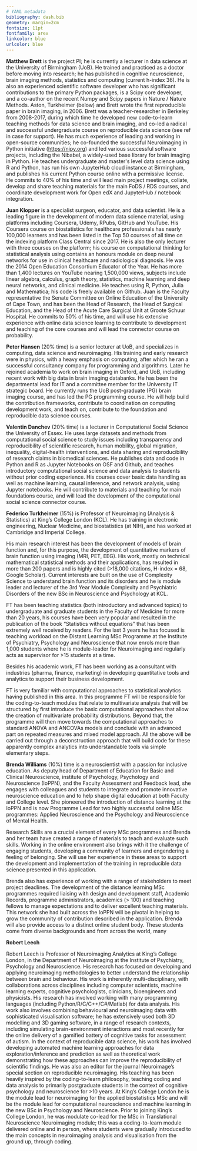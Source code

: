 ```yaml
---
# YAML metadata
bibliography: dash.bib
geometry: margin=2cm
fontsize: 11pt
fontfamily: arev
linkcolor: blue
urlcolor: blue
---
```

<!---
This document should be completed in Arial 11pt, margins must not be less than 2cm, and each page should be numbered. The final version must not exceed 2 pages (the instructions and guidance notes should be deleted).

Your capability to deliver should be a narrative explaining the team’s
experience and expertise relevant to delivering the proposed programme. You
should explain the contribution to the project of each named Investigator
(PI/Co-I), including a clear time commitment. This should be in the form of
a succinct personal statement, providing evidence of the skills and expertise
they will bring to the project. CV information which simply lists past
positions, publications and funding will not adequately support an application.

Guidance

Only one document should be completed per application, regardless of the number
of named investigators. Personal statements should include information on areas
such as those listed below. You can determine the appropriate balance of
information relevant to your team and the goals of your proposal:

1.  Role within the project, and time commitment
2.  Relevant skills and expertise, for example:

    Contribution to the generation and flow of new ideas, knowledge, tools, and
    approaches

    Examples might include: key skills and contributions to past projects, key outputs such as data sets, software, research and policy publications, experience in provision of quality training resources. The relevance to delivering the proposed project should be summarised.

    Contribution to research teams and the development of others.

    Examples might include: project management, supervision, mentoring or line
    management contributions critical to the success of a team, or where you
    exerted strategic leadership in shaping the direction of a team,
    organisation, company or institution. Teaching/ training activities (e.g.
    workshops/ summer schools) delivered to different audiences.

    Contributions to the research community

    Examples might include: how you have contributed to wider collaborations
    and networks across disciplines, institutions, and / or countries, open
    research, commitments such as reviewing and committee work, positions of
    responsibility, and activities which have contributed to the improvement of
    research integrity or culture, or examples where you have shown visionary
    strategic leadership in influencing a research agenda.

    Contributions to broader society

    Examples might include: engagement with the public and/ or private sectors,
    how you have ensured your research/ training reaches and influences
    relevant audiences, how you have increased equity in the benefits from
    research.
-->
**Matthew Brett** is the project PI; he is currently a lecturer in data science
at the University of Birmingham (UoB).  He trained and practiced as a doctor
before moving into research; he has published in cognitive neuroscience, brain
imaging methods, statistics and computing (current h-index 36).  He is also an
experienced scientific software developer who has significant contributions to
the primary Python packages, is a Scipy core developer, and a co-author on the
recent Numpy and Scipy papers in Nature / Nature Methods.  Aston, Turkheimer
(below) and Brett wrote the first reproducible paper in brain imaging, in 2006.
Brett was a teacher-researcher in Berkeley from 2008-2017, during
which time he developed new code-to-learn teaching methods for data science and
brain imaging, and co-led a radical and successful undergraduate course on
reproducible data science (see ref in case for support).  He has much
experience of leading and working in open-source communities; he co-founded the
successful Neuroimaging in Python initiative (<https://nipy.org>) and led
various successful software projects, including the Nibabel, a widely-used base
library for brain imaging in Python.  He teaches undergraduate and master's
level data science using R and Python, has run his own JupyterHub cloud
instance at Birmingham, and publishes his current Python course online with
a permissive license.  He commits to 40% of his time and will lead main project
meetings, collate, develop and share teaching materials for the main FoDS / RDS
courses, and coordinate development work for Open edX and JupyterHub / notebook
integration.

**Juan Klopper** is a specialist surgeon, educator, and data scientist. He is
a leading figure in the development of modern data science material, using
platforms including Coursera, Udemy, RPubs, GitHub and YouTube. His Coursera
course on biostatistics for healthcare professionals has nearly 100,000
learners and has been listed in the Top 50 courses of all time on the indexing
platform Class Central since 2017. He is also the only lecturer with three
courses on the platform; his course on computational thinking for statistical
analysis using contains an honours module on deep neural networks for use in
clinical healthcare and radiological diagnosis. He was the 2014 Open Education
Consortium Educator of the Year. He has more than 1,400 lectures on YouTube
nearing 1,500,000 views, subjects include linear algebra, calculus, graph
theory, statistics, machine learning and deep neural networks, and clinical
medicine.  He teaches using R, Python, Julia and Mathematica; his code is
freely available on Github. Juan is the Faculty representative the Senate
Committee on Online Education of the University of Cape Town, and has been the
Head of Research, the Head of Surgical Education, and the Head of the Acute
Care Surgical Unit at Groote Schuur Hospital.  He commits to 50% of his time,
and will use his extensive experience with online data science learning to
contribute to development and teaching of the core courses and will lead the
connector course on probability.

**Peter Hansen** (20% time) is a senior lecturer at UoB, and specializes in
computing, data science and neuroimaging.  His training and early research were
in physics, with a heavy emphasis on computing, after which he ran a successful
consultancy company for programming and algorithms. Later he rejoined academia
to work on brain imaging in Oxford, and UoB, including recent work with big
data in brain imaging databanks.  He has been the departmental lead for IT and
a committee member for the University IT strategic board. He currently runs the
UoB post-graduate (PG) brain imaging course, and has led the PG programming
course. He will help build the contribution frameworks, contribute to
coordination on computing development work, and teach on, contribute to the
foundation and reproducible data science courses.

**Valentin Danchev** (20% time) is a lecturer in Computational Social Science
the University of Essex. He uses large datasets and methods from computational
social science to study issues including transparency and reproducibility of
scientific research, human mobility, global migration, inequality,
digital-health interventions, and data sharing and reproducibility of research
claims in biomedical sciences. He publishes data and code in Python and R as
Jupyter Notebooks on OSF and Github, and teaches introductory computational
social science and data analysis to students without prior coding experience.
His courses cover basic data handling as well as machine learning, causal
inference, and network analysis, using Jupyter notebooks.  He will contribute
to materials and teaching for main foundations course, and will lead the
development of the computational social science connector course.

**Federico Turkheimer** (15%) is Professor of Neuroimaging (Analysis & Statistics) at King’s College London (KCL). He has training in electronic engineering, Nuclear Medicine, and biostatistics (at NIH), and has worked at Cambridge and Imperial College.

His main research interest has been the development of models of brain function and, for this purpose, the development of quantitative markers of brain function using imaging (MRI, PET, EEG). His work, mostly on technical mathematical statistical methods and their applications, has resulted in more than 200 papers and is highly cited (>18,000 citations, H-index = 68, Google Scholar). Current interests are built on the use of Complexity Science to understand brain function and its disorders and he is module leader and lecturer of the 3rd Year Module Complexity and Psychiatric Disorders of the new BSc in Neuroscience and Psychology at KCL.

FT has been teaching statistics (both introductory and advanced topics) to undergraduate and graduate students in the Faculty of Medicine for more than 20 years, his courses have been very popular and resulted in the publication of the book “Statistics without equations” that has been extremely well received by readers. For the last 3 years he has focused is teaching workload on the Distant Learning MSc Programme at the Institute of Psychiatry, Psychology and Neuroscience that now enrols more than 1,000 students where he is module-leader for Neuroimaging and regularly acts as supervisor for >15 students at a time.

Besides his academic work, FT has been working as a consultant with industries (pharma, finance, marketing) in developing quantitative tools and analytics to support their business development.

FT is very familiar with computational approaches to statistical analytics having published in this area. In this programme FT will be responsible for the coding-to-teach modules that relate to multivariate analysis that will be structured by first introduce the basic computational approaches that allow the creation of multivariate probability distributions. Beyond that, the programme will then move towards the computational approaches to standard ANOVA and ANCOVAs models and conclude with an advanced part on repeated measures and mixed model approach. All the above will be carried out through a deconstruction approach that will build code for these apparently complex analytics into understandable tools via simple elementary steps.

**Brenda Williams** (10%) time is a neuroscientist with a passion for inclusive education. As deputy head of Department of Education for Basic and Clinical Neuroscience, institute of Psychology, Psychology and Neuroscience (IoPPN), and the Faculty Assessment and Feedback lead, she engages with colleagues and students to integrate and promote innovative neuroscience education and to help shape digital education at both Faculty and College level. She pioneered the introduction of distance learning at the IoPPN and is now Programme Lead for two highly successful online MSc programmes: Applied Neuroscience and the Psychology and Neuroscience of Mental Health.

Research Skills are a crucial element of every MSc programmes and Brenda and her team have created a range of materials to teach and evaluate such skills. Working in the online environment also brings with it the challenge of engaging students, developing a community of learners and engendering a feeling of belonging. She will use her experience in these areas to support the development and implementation of the training in reproducible data science presented in this application.

Brenda also has experience of working with a range of stakeholders to meet project deadlines. The development of the distance learning MSc programmes required liaising with design and development staff, Academic Records, programme administrators, academics (\> 100) and teaching fellows to manage expectations and to deliver excellent teaching materials. This network she had built across the IoPPN will be pivotal in helping to grow the community of contribution described in the application. Brenda will also provide access to a distinct online student body. These students come from diverse backgrounds and from across the world, many

**Robert Leech**

Robert Leech is Professor of Neuroimaging Analytics at King’s College London, in the Department of Neuroimaging at the Institute of Psychiatry, Psychology and Neuroscience.  His research has focused on developing and applying neuroimaging methodologies to better understand the relationship between brain and behaviour. His work is inherently multi-disciplinary, with collaborations across disciplines including computer scientists, machine learning experts, cognitive psychologists, clinicians, bioengineers and physicists. 
His research has involved working with many programming languages (including Python/R/C/C++/C#/Matlab) for data analysis. His work also involves combining behavioural and neuroimaging data with sophisticated visualisation software; he has extensively used both 3D modelling and 3D gaming software, in a range of research contexts, including simulating brain-environment interactions and most recently for the online delivery of a gamified battery of cognitive tasks for assessment of autism. In the context of reproducible data science, his work has involved developing automated machine learning approaches for data exploration/inference and prediction as well as theoretical work demonstrating how these approaches can improve the reproducibility of scientific findings. He was also an editor for the journal Neuroimage’s special section on reproducible neuroimaging. 
His teaching has been heavily inspired by the coding-to-learn philosophy, teaching coding and data analysis to primarily postgraduate students in the context of cognitive psychology and neuroscience for >10 years. At King’s College London he is the module lead for neuroimaging for the applied biostatistics MSc and will be the module lead for computational neuroscience and machine learning in the new BSc in Psychology and Neuroscience. Prior to joining King’s College London, he was modulate co-lead for the MSc in Translational Neuroscience Neuroimaging module; this was a coding-to-learn module delivered online and in person, where students were gradually introduced to the main concepts in neuroimaging analysis and visualisation from the ground up, through coding. 
